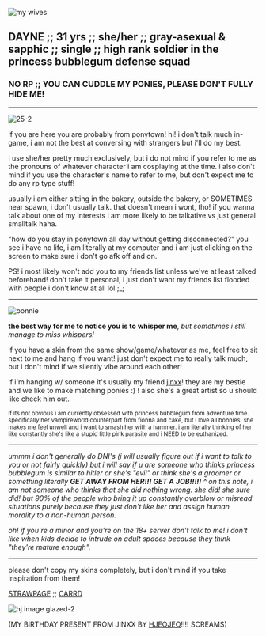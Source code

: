 ![my wives](https://github.com/user-attachments/assets/73901dc0-4974-4cda-be13-beb36d41d322)
## DAYNE ;; 31 yrs ;; she/her ;; gray-asexual & sapphic ;; single ;; high rank soldier in the princess bubblegum defense squad
### NO RP ;; YOU CAN CUDDLE MY PONIES, PLEASE DON'T FULLY HIDE ME!
--------------------------------
![25-2](https://github.com/user-attachments/assets/1ca7cbc9-f811-44f6-94e1-c99b008c2fd2)

if you are here you are probably from ponytown! hi! i don't talk much in-game, i am not the best at conversing with strangers but i'll do my best.

i use she/her pretty much exclusively, but i do not mind if you refer to me as the pronouns of whatever character i am cosplaying at the time. i also don't mind if you use the character's name to refer to me, but don't expect me to do any rp type stuff!

usually i am either sitting in the bakery, outside the bakery, or SOMETIMES near spawn, i don't usually talk. that doesn't mean i wont, tho! if you wanna talk about one of my interests i am more likely to be talkative vs just general smalltalk haha.

"how do you stay in ponytown all day without getting disconnected?" you see i have no life, i am literally at my computer and i am just clicking on the screen to make sure i don't go afk off and on.

PS! i most likely won't add you to my friends list unless we've at least talked beforehand! don't take it personal, i just don't want my friends list flooded with people i don't know at all lol ;_;

--------------------------------
![bonnie](https://github.com/user-attachments/assets/c29631e1-830c-432e-a3d8-c56d18d9888b)

**the best way for me to notice you is to whisper me**, *but sometimes i still manage to miss whispers!*

if you have a skin from the same show/game/whatever as me, feel free to sit next to me and hang if you want! just don't expect me to really talk much, but i don't mind if we silently vibe around each other!

if i'm hanging w/ someone it's usually my friend [jinxx](https://github.com/JinxxedVexx)! they are my bestie and we like to make matching ponies :) ! also she's a great artist so u should like check him out.

<sub>if its not obvious i am currently obsessed with princess bubblegum from adventure time. specifically her vampireworld counterpart from fionna and cake, but i love all bonnies. she makes me feel unwell and i want to smash her with a hammer. i am literally thinking of her like constantly she's like a stupid little pink parasite and i NEED to be euthanized.</sub>

--------------------------------

*ummm i don't generally do DNI's (i will usually figure out if i want to talk to you or not fairly quickly) but i will say if u are someone who thinks princess bubblegum is similar to hitler or she's "evil" or think she's a groomer or something literally **GET AWAY FROM HER!!! GET A JOB!!!!!***
*^ on this note, i am not someone who thinks that she did nothing wrong. she did! she sure did! but 90% of the people who bring it up constantly overblow or misread situations purely because they just don't like her and assign human morality to a non-human person.*

*oh! if you're a minor and you're on the 18+ server don't talk to me! i don't like when kids decide to intrude on adult spaces because they think "they're mature enough".*

--------------------------------

please don't copy my skins completely, but i don't mind if you take inspiration from them!

[STRAWPAGE](https://yesterdayne.straw.page/) ;; [CARRD](https://yesterdayne.carrd.co/)

![hj image glazed-2](https://github.com/user-attachments/assets/6c5aafdd-9c06-4363-b2ae-e6ec081af147)

(MY BIRTHDAY PRESENT FROM JINXX BY [HJEOJEO](https://hjeojeo.com/)!!!! SCREAMS)

<!---yesterdayne/yesterdayne is a ✨ special ✨ repository because its `README.md` (this file) appears on your GitHub profile.
You can click the Preview link to take a look at your changes.
--->
